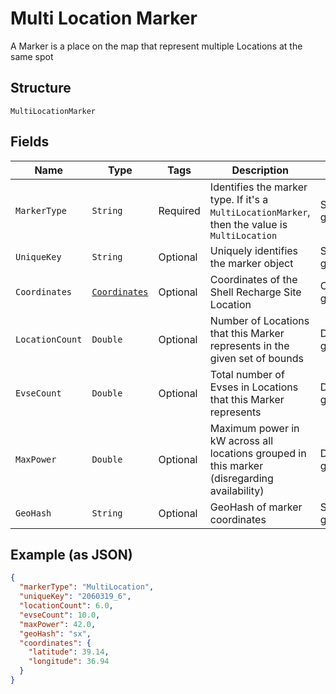 
# Multi Location Marker

A Marker is a place on the map that represent multiple Locations at the same spot

## Structure

`MultiLocationMarker`

## Fields

| Name | Type | Tags | Description | Getter | Setter |
|  --- | --- | --- | --- | --- | --- |
| `MarkerType` | `String` | Required | Identifies the marker type. If it's a `MultiLocationMarker`, then the value is `MultiLocation` | String getMarkerType() | setMarkerType(String markerType) |
| `UniqueKey` | `String` | Optional | Uniquely identifies the marker object | String getUniqueKey() | setUniqueKey(String uniqueKey) |
| `Coordinates` | [`Coordinates`](../../doc/models/coordinates.md) | Optional | Coordinates of the Shell Recharge Site Location | Coordinates getCoordinates() | setCoordinates(Coordinates coordinates) |
| `LocationCount` | `Double` | Optional | Number of Locations that this Marker represents in the given set of bounds | Double getLocationCount() | setLocationCount(Double locationCount) |
| `EvseCount` | `Double` | Optional | Total number of Evses in Locations that this Marker represents | Double getEvseCount() | setEvseCount(Double evseCount) |
| `MaxPower` | `Double` | Optional | Maximum power in kW across all locations grouped in this marker (disregarding availability) | Double getMaxPower() | setMaxPower(Double maxPower) |
| `GeoHash` | `String` | Optional | GeoHash of marker coordinates | String getGeoHash() | setGeoHash(String geoHash) |

## Example (as JSON)

```json
{
  "markerType": "MultiLocation",
  "uniqueKey": "2060319_6",
  "locationCount": 6.0,
  "evseCount": 10.0,
  "maxPower": 42.0,
  "geoHash": "sx",
  "coordinates": {
    "latitude": 39.14,
    "longitude": 36.94
  }
}
```

